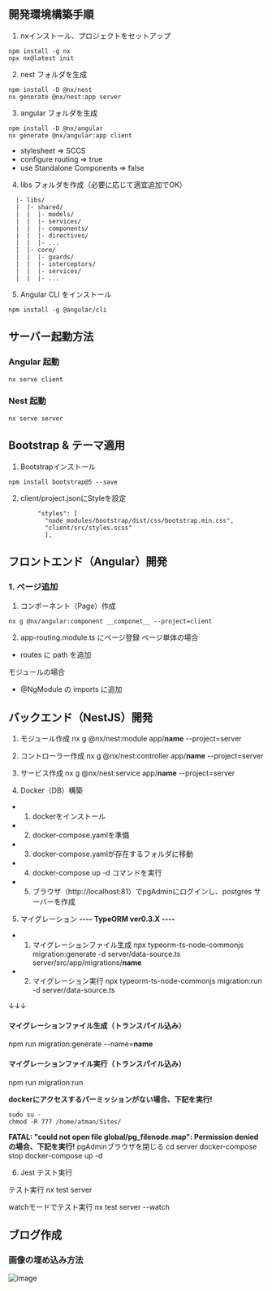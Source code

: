 ## 開発環境構築手順

1. nxインストール、プロジェクトをセットアップ
```
npm install -g nx
npx nx@latest init
```

2. nest フォルダを生成
```
npm install -D @nx/nest
nx generate @nx/nest:app server
```

3. angular フォルダを生成
```
npm install -D @nx/angular
nx generate @nx/angular:app client
```
- stylesheet => SCCS
- configure routing => true
- use Standalone Components => false 

4. libs フォルダを作成（必要に応じて適宜追加でOK）
```
  |- libs/
  |  |- shared/
  |  |  |- models/
  |  |  |- services/
  |  |  |- components/
  |  |  |- directives/
  |  |  |- ...
  |  |- core/
  |  |  |- guards/
  |  |  |- interceptors/
  |  |  |- services/
  |  |  |- ...
```

5. Angular CLI をインストール
```
npm install -g @angular/cli
```

## サーバー起動方法

### Angular 起動
```
nx serve client
```

### Nest 起動
```
nx serve server
```

## Bootstrap & テーマ適用

1. Bootstrapインストール
```
npm install bootstrap@5 --save
```

2. client/project.jsonにStyleを設定
```
        "styles": [
          "node_modules/bootstrap/dist/css/bootstrap.min.css",
          "client/src/styles.scss"
          ],
```

## フロントエンド（Angular）開発

### 1. ページ追加

1. コンポーネント（Page）作成
```
nx g @nx/angular:component __componet__ --project=client
```
2. app-routing.module.ts にページ登録
ページ単体の場合
- routes に path を追加

モジュールの場合
- @NgModule の imports に追加

## バックエンド（NestJS）開発

1. モジュール作成
nx g @nx/nest:module app/__name__ --project=server

2. コントローラー作成
nx g @nx/nest:controller app/__name__ --project=server

3. サービス作成
nx g @nx/nest:service app/__name__ --project=server

4. Docker（DB）構築
- 1. dockerをインストール
- 2. docker-compose.yamlを準備
- 3. docker-compose.yamlが存在するフォルダに移動
- 4. docker-compose up -d コマンドを実行
- 5. ブラウザ（http://localhost:81）でpgAdminにログインし、postgres サーバーを作成

5. マイグレーション
**---- TypeORM ver0.3.X ----**

- 1. マイグレーションファイル生成
npx typeorm-ts-node-commonjs migration:generate -d server/data-source.ts server/src/app/migrations/__name__

- 2. マイグレーション実行
npx typeorm-ts-node-commonjs migration:run -d server/data-source.ts

↓↓↓

#### マイグレーションファイル生成（トランスパイル込み）
npm run migration:generate --name=__name__

#### マイグレーションファイル実行（トランスパイル込み）
npm run migration:run

**dockerにアクセスするパーミッションがない場合、下記を実行!**
```
sudo su -
chmod -R 777 /home/atman/Sites/
```

**FATAL: "could not open file global/pg_filenode.map": Permission denied の場合、下記を実行!**
pgAdminブラウザを閉じる
cd server
docker-compose stop
docker-compose up -d


6. Jest テスト実行  

テスト実行
nx test server

watchモードでテスト実行
nx test server --watch

## ブログ作成

### 画像の埋め込み方法
![image](img-1.jpg)